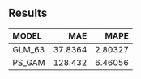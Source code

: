 ## Results

| MODEL   |      MAE |    MAPE |
|:--------|---------:|--------:|
| GLM_63  |  37.8364 | 2.80327 |
| PS_GAM  | 128.432  | 6.46056 |


